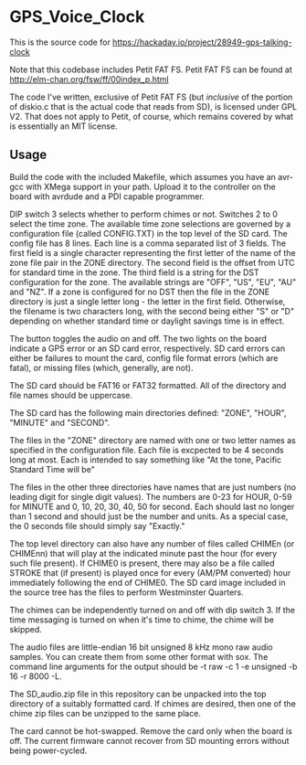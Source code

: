 # GPS_Voice_Clock

This is the source code for https://hackaday.io/project/28949-gps-talking-clock

Note that this codebase includes Petit FAT FS. Petit FAT FS can be found at http://elm-chan.org/fsw/ff/00index_p.html

The code I've written, exclusive of Petit FAT FS (but *inclusive* of the portion of diskio.c that is the actual code
that reads from SD), is licensed under GPL V2. That does not apply to Petit, of course, which remains covered by what
is essentially an MIT license.

## Usage

Build the code with the included Makefile, which assumes you have an avr-gcc with XMega support in your path. Upload
it to the controller on the board with avrdude and a PDI capable programmer.

DIP switch 3 selects whether to perform chimes or not. Switches 2 to 0 select the time zone. The available
time zone selections are governed by a configuration file (called CONFIG.TXT) in the top level of the SD card. The config
file has 8 lines. Each line is a comma separated list of 3 fields. The first field is a single character representing the
first letter of the name of the zone file pair in the ZONE directory. The second field is the offset from UTC for standard
time in the zone. The third field is a string for the DST configuration for the zone. The available strings are "OFF", "US",
"EU", "AU" and "NZ". If a zone is configured for no DST then the file in the ZONE directory is just a single letter long - the
letter in the first field. Otherwise, the filename is two characters long, with the second being either "S" or "D" depending
on whether standard time or daylight savings time is in effect.

The button toggles the audio on and off. The two lights on the board indicate a GPS error or an SD card error, respectively. SD
card errors can either be failures to mount the card, config file format errors (which are fatal), or missing files (which,
generally, are not).

The SD card should be FAT16 or FAT32 formatted. All of the directory and file names should be uppercase.

The SD card has the following main directories defined: "ZONE", "HOUR", "MINUTE" and "SECOND".

The files in the "ZONE" directory are named with one or two letter names as specified in the configuration file. Each file is
excpected to be 4 seconds long at most. Each is intended to say something like "At the tone, Pacific Standard Time will be"

The files in the other three directories have names that are just numbers (no leading digit for single digit values). The numbers are
0-23 for HOUR, 0-59 for MINUTE and 0, 10, 20, 30, 40, 50 for second. Each should last no longer than 1 second and should just be the
number and units. As a special case, the 0 seconds file should simply say "Exactly."

The top level directory can also have any number of files called CHIMEn (or CHIMEnn) that will play at the indicated minute
past the hour (for every such file present). If CHIME0 is present, there may also be a file called STROKE that (if present)
is played once for every (AM/PM converted) hour immediately following the end of CHIME0. The SD card image included in the
source tree has the files to perform Westminster Quarters.

The chimes can be independently turned on and off with dip switch 3. If the time messaging is turned on when it's time
to chime, the chime will be skipped.

The audio files are little-endian 16 bit unsigned 8 kHz mono raw audio samples. You can create them from some other format with sox. The
command line arguments for the output should be -t raw -c 1 -e unsigned -b 16 -r 8000 -L.

The SD_audio.zip file in this repository can be unpacked into the top directory of a suitably formatted card. If chimes are desired, then one of the chime zip files can be unzipped to the same place.

The card cannot be hot-swapped. Remove the card only when the board is off. The current firmware cannot recover from SD mounting errors
without being power-cycled.
